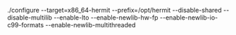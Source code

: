 
./configure --target=x86_64-hermit --prefix=/opt/hermit --disable-shared --disable-multilib --enable-lto --enable-newlib-hw-fp --enable-newlib-io-c99-formats --enable-newlib-multithreaded

